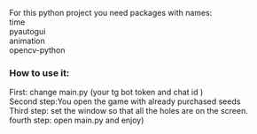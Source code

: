For this python project you need packages with names:\
time\
pyautogui\
animation\
opencv-python
### How to use it:
First: change main.py (your tg bot token and chat id )\
Second step:You open the game with already purchased seeds\
Third step: set the window so that all the holes are on the screen.\
fourth step: open main.py and enjoy)
